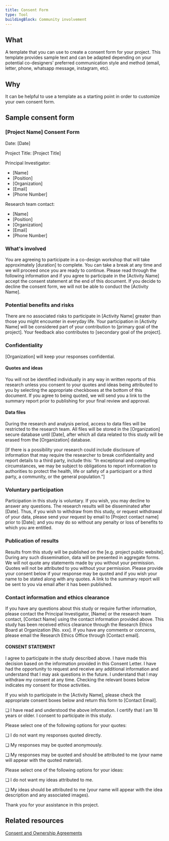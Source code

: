 ```yaml
---
title: Consent Form
type: Tool
buildingBlock: Community involvement
---
```

## What

A template that you can use to create a consent form for your project. This template provides sample text and can be adapted depending on your potential co-designers' preferred communication style and method (email, letter, phone, whatsapp message, instagram, etc).

## Why

It can be helpful to use a template as a starting point in order to customize your own consent form.

## Sample consent form

### [Project Name] Consent Form
 
Date: [Date]

Project Title: [Project Title]
 
Principal Investigator: 
* [Name] 
* [Position]
* [Organization]
* [Email]
* [Phone Number]

Research team contact:
* [Name]
* [Position]
* [Organization]
* [Email]
* [Phone Number] 


### What's involved
You are agreeing to participate in a co-design workshop that will take approximately [duration] to complete. You can take a break at any time and we will proceed once you are ready to continue. Please read through the following information and if you agree to participate in the [Activity Name] accept the consent statement at the end of this document. If you decide to decline the consent form, we will not be able to conduct the [Activity Name].

### Potential benefits and risks 
There are no associated risks to participate in [Activity Name] greater than those you might encounter in everyday life. Your participation in [Activity Name] will be considered part of your contribution to [primary goal of the project]. Your feedback also contributes to [secondary goal of the project].  

### Confidentiality 
[Organization] will keep your responses confidential. 

#### Quotes and ideas
You will not be identified individually in any way in written reports of this research unless you consent to your quotes and ideas being attributed to you by selecting the appropriate checkboxes at the bottom of this document. If you agree to being quoted, we will send you a link to the summary report prior to publishing for your final review and approval. 

#### Data files
During the research and analysis period, access to data files will be restricted to the research team. All files will be stored in the [Organization] secure database until [Date], after which all data related to this study will be erased from the [Organization] database. 

[If there is a possibility your research could include disclosure of information that may require the researcher to break confidentiality and report details to a third party, include this: “In exceptional and compelling circumstances, we may be subject to obligations to report information to authorities to protect the health, life or safety of a participant or a third party, a community, or the general population.”]

### Voluntary participation 
Participation in this study is voluntary. If you wish, you may decline to answer any questions. The research results will be disseminated after [Date]. Thus, if you wish to withdraw from this study, or request withdrawal of your data, please send your request by email to [Project contact name] prior to [Date]; and you may do so without any penalty or loss of benefits to which you are entitled. 

### Publication of results 
Results from this study will be published on the [e.g. project public website]. During any such dissemination, data will be presented in aggregate forms. We will not quote any statements made by you without your permission. Quotes will not be attributed to you without your permission. Please provide your consent below if your response may be quoted and if you wish your name to be stated along with any quotes. A link to the summary report will be sent to you via email after it has been published.

### Contact information and ethics clearance
If you have any questions about this study or require further information, please contact the Principal Investigator, [Name] or the research team contact, [Contact Name] using the contact information provided above. This study has been received ethics clearance through the Research Ethics Board at Organization [No. xxx]. If you have any comments or concerns, please email the Research Ethics Office through [Contact email].


#### CONSENT STATEMENT

I agree to participate in the study described above. I have made this decision based on the information provided in this Consent Letter.  I have had the opportunity to request and receive any additional information and understand that I may ask questions in the future. I understand that I may withdraw my consent at any time. Checking the relevant boxes below indicates my consent for those activities.


If you wish to participate in the [Activity Name], please check the appropriate consent boxes below and return this form to [Contact Email].

❏  I have read and understood the above information. I certify that I am 18 years or older. I consent to participate in this study.

Please select one of the following options for your quotes:

❏  I do not want my responses quoted directly.

❏  My responses may be quoted anonymously.

❏  My responses may be quoted and should be attributed to me (your name will appear with the quoted material).

Please select one of the following options for your ideas:

❏  I do not want my ideas attributed to me.

❏  My ideas should be attributed to me (your name will appear with the idea description and any associated images).


Thank you for your assistance in this project. 



## Related resources

[Consent and Ownership Agreements](/resources/Consent-and-Ownership-Agreements/)